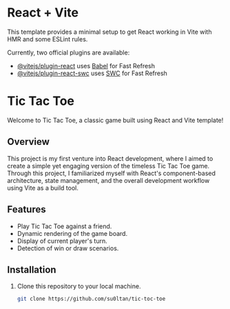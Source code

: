 # React + Vite

This template provides a minimal setup to get React working in Vite with HMR and some ESLint rules.

Currently, two official plugins are available:

- [@vitejs/plugin-react](https://github.com/vitejs/vite-plugin-react/blob/main/packages/plugin-react/README.md) uses [Babel](https://babeljs.io/) for Fast Refresh
- [@vitejs/plugin-react-swc](https://github.com/vitejs/vite-plugin-react-swc) uses [SWC](https://swc.rs/) for Fast Refresh
# Tic Tac Toe

Welcome to Tic Tac Toe, a classic game built using React and Vite template!

## Overview
This project is my first venture into React development, where I aimed to create a simple yet engaging version of the timeless Tic Tac Toe game. Through this project, I familiarized myself with React's component-based architecture, state management, and the overall development workflow using Vite as a build tool.

## Features
- Play Tic Tac Toe against a friend.
- Dynamic rendering of the game board.
- Display of current player's turn.
- Detection of win or draw scenarios.

## Installation
1. Clone this repository to your local machine.
   ```bash
   git clone https://github.com/su0ltan/tic-toc-toe
